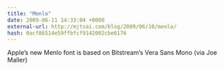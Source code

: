 ```yaml
---
title: "Menlo"
date: 2009-06-11 14:33:04 +0000
external-url: http://mjtsai.com/blog/2009/06/10/menlo/
hash: 0acf86514e59ffbfcf9142002cbe6176
---
```


Apple’s new Menlo font is based on Bitstream’s Vera Sans Mono (via Joe Maller)


